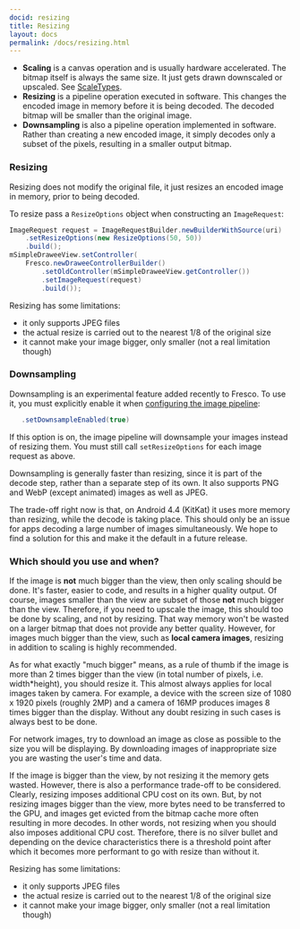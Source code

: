```yaml
---
docid: resizing
title: Resizing
layout: docs
permalink: /docs/resizing.html
---
```


- **Scaling** is a canvas operation and is usually hardware accelerated. The bitmap itself is always the same size. It just gets drawn downscaled or upscaled. See [ScaleTypes](scaletypes.html).
- **Resizing** is a pipeline operation executed in software. This changes the encoded image in memory before it is being decoded. The decoded bitmap will be smaller than the original image.
- **Downsampling** is also a pipeline operation implemented in software. Rather than creating a new encoded image, it simply decodes only a subset of the pixels, resulting in a smaller output bitmap.

### Resizing

Resizing does not modify the original file, it just resizes an encoded image in memory, prior to being decoded.

To resize pass a `ResizeOptions` object when constructing an `ImageRequest`:

```java
ImageRequest request = ImageRequestBuilder.newBuilderWithSource(uri)
    .setResizeOptions(new ResizeOptions(50, 50))
    .build();
mSimpleDraweeView.setController(
    Fresco.newDraweeControllerBuilder()
        .setOldController(mSimpleDraweeView.getController())
        .setImageRequest(request)
        .build());
```

Resizing has some limitations:

- it only supports JPEG files
- the actual resize is carried out to the nearest 1/8 of the original size
- it cannot make your image bigger, only smaller (not a real limitation though)

### Downsampling

Downsampling is an experimental feature added recently to Fresco. To use it, you must explicitly enable it when [configuring the image pipeline](configure-image-pipeline.html):

```java
   .setDownsampleEnabled(true)
```

If this option is on, the image pipeline will downsample your images instead of resizing them. You must still call `setResizeOptions` for each image request as above.

Downsampling is generally faster than resizing, since it is part of the decode step, rather than a separate step of its own. It also supports PNG and WebP (except animated) images as well as JPEG.

The trade-off right now is that, on Android 4.4 (KitKat) it uses more memory than resizing, while the decode is taking place. This should only be an issue for apps decoding a large number of images simultaneously. We hope to find a solution for this and make it the default in a future release.

### Which should you use and when?

If the image is **not** much bigger than the view, then only scaling should be done. It's faster, easier to code, and results in a higher quality output. Of course, images smaller than the view are subset of those **not** much bigger than the view. Therefore, if you need to upscale the image, this should too be done by scaling, and not by resizing. That way memory won't be wasted on a larger bitmap that does not provide any better quality.
However, for images much bigger than the view, such as **local camera images**, resizing in addition to scaling is highly recommended.

As for what exactly "much bigger" means, as a rule of thumb if the image is more than 2 times bigger than the view (in total number of pixels, i.e. width*height), you should resize it. This almost always applies for local images taken by camera. For example, a device with the screen size of 1080 x 1920 pixels (roughly 2MP) and a camera of 16MP produces images 8 times bigger than the display. Without any doubt resizing in such cases is always best to be done.

For network images, try to download an image as close as possible to the size you will be displaying. By downloading images of inappropriate size you are wasting the user's time and data.

If the image is bigger than the view, by not resizing it the memory gets wasted. However, there is also a performance trade-off to be considered.
Clearly, resizing imposes additional CPU cost on its own. But, by not resizing images bigger than the view, more bytes need to be transferred to the GPU, and images get evicted from the bitmap cache more often resulting in more decodes. In other words, not resizing when you should also imposes additional CPU cost.
Therefore, there is no silver bullet and depending on the device characteristics there is a threshold point after which it becomes more performant to go with resize than without it.

Resizing has some limitations:

- it only supports JPEG files
- the actual resize is carried out to the nearest 1/8 of the original size
- it cannot make your image bigger, only smaller (not a real limitation though)
